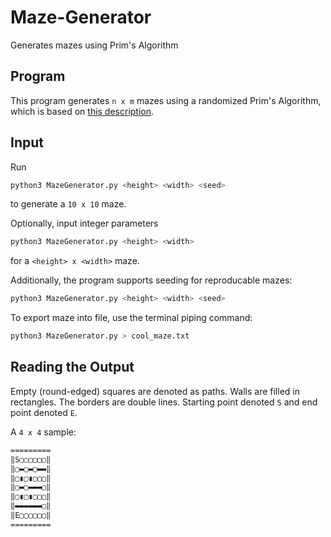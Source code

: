 # Maze-Generator
Generates mazes using Prim's Algorithm

## Program
This program generates `n x m` mazes using a randomized Prim's Algorithm, which is based on <a href="https://en.wikipedia.org/wiki/Maze_generation_algorithm#Randomized_Prim's_algorithm">this description</a>.

## Input
Run
```sh
python3 MazeGenerator.py <height> <width> <seed>
```
to generate a `10 x 10` maze. 

Optionally, input integer parameters
```sh
python3 MazeGenerator.py <height> <width>
```
for a `<height> x <width>` maze. 

Additionally, the program supports seeding for reproducable mazes:
```sh
python3 MazeGenerator.py <height> <width> <seed>
```

To export maze into file, use the terminal piping command:
```sh
python3 MazeGenerator.py > cool_maze.txt
```

## Reading the Output
Empty (round-edged) squares are denoted as paths. Walls are filled in rectangles. The borders are double lines. Starting point denoted `S` and end point denoted `E`. 

A `4 x 4` sample:

```sh
=========
‖S▢▢▢▢▢▢‖
‖▢▬▢▬▢▬▬‖
‖▢▮▢▮▢▢▢‖
‖▢▬▢▬▬▬▢‖
‖▢▮▢▮▢▢▢‖
‖▬▬▬▬▬▬▢‖
‖E▢▢▢▢▢▢‖
=========
```
